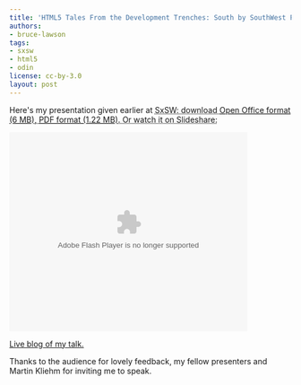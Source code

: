 ```yaml
---
title: 'HTML5 Tales From the Development Trenches: South by SouthWest Presentation'
authors:
- bruce-lawson
tags:
- sxsw
- html5
- odin
license: cc-by-3.0
layout: post
---
```

Here&#39;s my presentation given earlier at <abbr title="South by SouthWest">SxSW: download <a href="http://people.opera.com/brucel/talks/2010/SxSW/Bruce-Lawson-HTML5-SxSW.odp">Open Office format (6 MB)</a>, <a href="http://people.opera.com/brucel/talks/2010/SxSW/Bruce-Lawson-HTML5-SxSW.pdf">PDF format (1.22 MB)</a>. Or watch it on Slideshare:

<embed src="http://static.slidesharecdn.com/swf/ssplayer2.swf?doc=bruce-lawson-html5-sxsw-100314172222-phpapp02&amp;stripped_title=bruce-lawson-html5-south-by-southwest-presentation" type="application/x-shockwave-flash" allowfullscreen="true" width="425" height="355" allowscriptaccess="never" />

<a href="http://birdhouse.org/blog/2010/03/15/html5-tales-from-the-development-trenches/">Live  blog of my talk.</a>

Thanks to the audience for lovely feedback, my fellow presenters and Martin Kliehm for inviting me to speak.</abbr>
